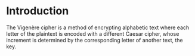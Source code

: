 # Introduction
The Vigenère cipher is a method of encrypting alphabetic text where each letter of the plaintext is encoded with a different Caesar cipher, whose increment is determined by the corresponding letter of another text, the key.

